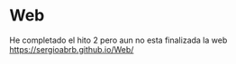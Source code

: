 # Web
He completado el hito 2 pero aun no esta finalizada la web
https://sergioabrb.github.io/Web/

